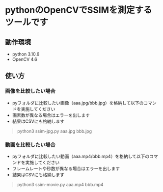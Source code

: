 # pythonのOpenCVでSSIMを測定するツールです

## 動作環境
- python 3.10.6
- OpenCV 4.6

## 使い方
### 画像を比較したい場合
- pyフォルダに比較したい画像（aaa.jpg/bbb.jpg）を格納して以下のコマンドを実施してください
- 画素数が異なる場合はエラーを出します
- 結果はCSVにも格納します

> python3 ssim-jpg.py aaa.jpg bbb.jpg

### 動画を比較したい場合
- pyフォルダに比較したい動画（aaa.mp4/bbb.mp4）を格納して以下のコマンドを実施してください
- フレームレートや秒数が異なる場合はエラーを出します
- 結果はCSVにも格納します

> python3 ssim-movie.py aaa.mp4 bbb.mp4
